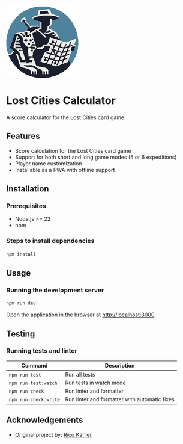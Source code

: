 <img src="https://raw.githubusercontent.com/dpuscher/lostcitiescalculator.com/refs/heads/main/public/web-app-manifest-192x192.png">

# Lost Cities Calculator

A score calculator for the Lost Cities card game.

## Features

- Score calculation for the Lost Cities card game
- Support for both short and long game modes (5 or 6 expeditions)
- Player name customization
- Installable as a PWA with offline support

## Installation

### Prerequisites

- Node.js >= 22
- npm

### Steps to install dependencies

```bash
npm install
```

## Usage

### Running the development server

```bash
npm run dev
```

Open the application in the browser at [http://localhost:3000](http://localhost:3000).

## Testing

### Running tests and linter

| Command | Description |
|---------|-------------|
| `npm run test` | Run all tests |
| `npm run test:watch` | Run tests in watch mode |
| `npm run check` | Run linter and formatter |
| `npm run check:write` | Run linter and formatter with automatic fixes |

## Acknowledgements

- Original project by: [Rico Kahler](https://github.com/ricokahler/lostcitiescalculator.com)
